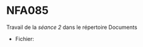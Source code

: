 # NFA085

Travail de la *séance 2* dans le répertoire Documents  
- Fichier: 
[](`documents/client_serveur_web.md`)

